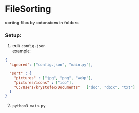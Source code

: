 # FileSorting
sorting files by extensions in folders

### Setup:
1. edit ```config.json```\
example: 
```json
{
  "ignored": ["config.json", "main.py"],

  "sort" : {
    "pictures" : ["jpg", "png", "webp"],
    "pictures/icons" : ["ico"],
    "C:/Users/krystofex/Documents" : ["doc", "docx", "txt"]
  }
}
```
2. ```python3 main.py```
